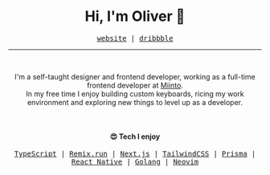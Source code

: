 <h1 align="center">Hi, I'm Oliver 👋</h1>

<p align="center">
  <samp>
    <a href="https://olivercederborg.com">website</a> |
    <a href="https://dribbble.com/oliver">dribbble</a>
  </samp>
</p>

---

<br>

<p align="center">
  I'm a self-taught designer and frontend developer, working as a full-time frontend developer at <a href="https://miinto.dk" target="_blank">Miinto</a>.<br/>
  In my free time I enjoy building custom keyboards, ricing my work environment and exploring new things to level up as a developer.
</p>

<br>

<h4 align="center">😍 Tech I enjoy</h4>

<p align="center">
  <samp>
    <a href="https://www.typescriptlang.org/">TypeScript</a> |
    <a href="https://remix.run/">Remix.run</a> |
    <a href="https://nextjs.org/">Next.js</a> |
    <a href="https://tailwindcss.com/">TailwindCSS</a> |
    <a href="https://www.prisma.io/">Prisma</a> |
    <a href="https://reactnative.dev/">React Native</a> |
    <a href="https://go.dev/">Golang</a> |
    <a href="https://neovim.io/">Neovim</a>
  </samp>
</p>
